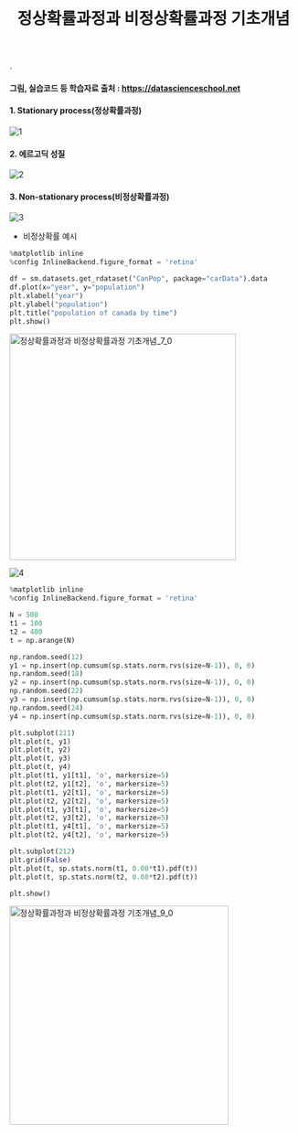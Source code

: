 ﻿---
layout: post
title: "정상확률과정과 비정상확률과정 기초개념"
tags: [시계열분석]
comments: true
---

.

#### 그림, 실습코드 등 학습자료 출처 : https://datascienceschool.net

#### 1. Stationary process(정상확률과정)

![1](https://user-images.githubusercontent.com/41605276/58334111-d0c19180-7e79-11e9-931d-40c6f2dc0fc2.jpg)

#### 2. 에르고딕 성질

![2](https://user-images.githubusercontent.com/41605276/58334123-d7500900-7e79-11e9-8d0a-375a3e438bae.jpg)

#### 3. Non-stationary process(비정상확률과정)

![3](https://user-images.githubusercontent.com/41605276/58334136-dcad5380-7e79-11e9-8575-103ccd5aec2f.jpg)

- 비정상확률 예시


```python
%matplotlib inline
%config InlineBackend.figure_format = 'retina'

df = sm.datasets.get_rdataset("CanPop", package="carData").data
df.plot(x="year", y="population")
plt.xlabel("year")
plt.ylabel("population")
plt.title("population of canada by time")
plt.show()
```


<img width="396" alt="정상확률과정과 비정상확률과정 기초개념_7_0" src="https://user-images.githubusercontent.com/41605276/58334150-e33bcb00-7e79-11e9-86ee-20305afe229f.png">


![4](https://user-images.githubusercontent.com/41605276/58334158-e8991580-7e79-11e9-825f-9717f5a7a213.jpg)


```python
%matplotlib inline
%config InlineBackend.figure_format = 'retina'

N = 500
t1 = 100
t2 = 400
t = np.arange(N)

np.random.seed(12)
y1 = np.insert(np.cumsum(sp.stats.norm.rvs(size=N-1)), 0, 0)
np.random.seed(18)
y2 = np.insert(np.cumsum(sp.stats.norm.rvs(size=N-1)), 0, 0)
np.random.seed(22)
y3 = np.insert(np.cumsum(sp.stats.norm.rvs(size=N-1)), 0, 0)
np.random.seed(24)
y4 = np.insert(np.cumsum(sp.stats.norm.rvs(size=N-1)), 0, 0)

plt.subplot(211)
plt.plot(t, y1)
plt.plot(t, y2)
plt.plot(t, y3)
plt.plot(t, y4)
plt.plot(t1, y1[t1], 'o', markersize=5)
plt.plot(t2, y1[t2], 'o', markersize=5)
plt.plot(t1, y2[t1], 'o', markersize=5)
plt.plot(t2, y2[t2], 'o', markersize=5)
plt.plot(t1, y3[t1], 'o', markersize=5)
plt.plot(t2, y3[t2], 'o', markersize=5)
plt.plot(t1, y4[t1], 'o', markersize=5)
plt.plot(t2, y4[t2], 'o', markersize=5)

plt.subplot(212)
plt.grid(False)
plt.plot(t, sp.stats.norm(t1, 0.08*t1).pdf(t))
plt.plot(t, sp.stats.norm(t2, 0.08*t2).pdf(t))

plt.show()
```


<img width="383" alt="정상확률과정과 비정상확률과정 기초개념_9_0" src="https://user-images.githubusercontent.com/41605276/58334171-ee8ef680-7e79-11e9-82ba-918c6e45b542.png">


